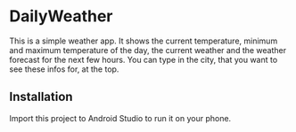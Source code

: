 # DailyWeather
This is a simple weather app. It shows the current temperature, minimum and maximum temperature of the day, the current weather and the weather forecast for the next few hours.
You can type in the city, that you want to see these infos for, at the top.

## Installation
Import this project to Android Studio to run it on your phone.

